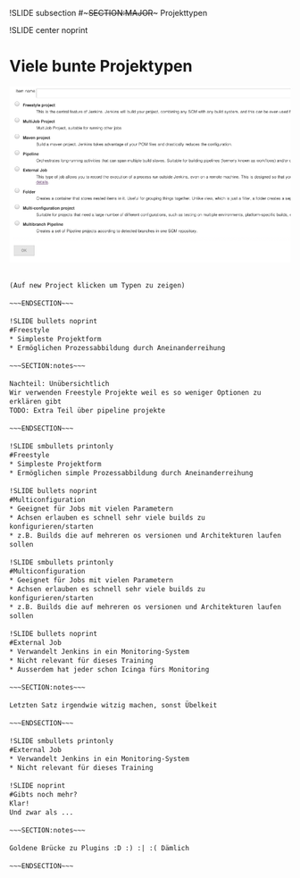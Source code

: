 !SLIDE subsection
#~~~SECTION:MAJOR~~~ Projekttypen

!SLIDE center noprint
# Viele bunte Projektypen

<img src="./_img/project_types_many.png" alt="Default Projekte + einige Plugins" />

~~~SECTION:notes~~~

(Auf new Project klicken um Typen zu zeigen)

~~~ENDSECTION~~~

!SLIDE bullets noprint
#Freestyle
* Simpleste Projektform
* Ermöglichen Prozessabbildung durch Aneinanderreihung

~~~SECTION:notes~~~

Nachteil: Unübersichtlich
Wir verwenden Freestyle Projekte weil es so weniger Optionen zu erklären gibt
TODO: Extra Teil über pipeline projekte

~~~ENDSECTION~~~

!SLIDE smbullets printonly
#Freestyle
* Simpleste Projektform
* Ermöglichen simple Prozessabbildung durch Aneinanderreihung

!SLIDE bullets noprint
#Multiconfiguration
* Geeignet für Jobs mit vielen Parametern
* Achsen erlauben es schnell sehr viele builds zu konfigurieren/starten
* z.B. Builds die auf mehreren os versionen und Architekturen laufen sollen

!SLIDE smbullets printonly
#Multiconfiguration
* Geeignet für Jobs mit vielen Parametern
* Achsen erlauben es schnell sehr viele builds zu konfigurieren/starten
* z.B. Builds die auf mehreren os versionen und Architekturen laufen sollen

!SLIDE bullets noprint
#External Job
* Verwandelt Jenkins in ein Monitoring-System
* Nicht relevant für dieses Training
* Ausserdem hat jeder schon Icinga fürs Monitoring

~~~SECTION:notes~~~

Letzten Satz irgendwie witzig machen, sonst Übelkeit

~~~ENDSECTION~~~

!SLIDE smbullets printonly
#External Job
* Verwandelt Jenkins in ein Monitoring-System
* Nicht relevant für dieses Training
 
!SLIDE noprint
#Gibts noch mehr?
Klar!
Und zwar als ...

~~~SECTION:notes~~~

Goldene Brücke zu Plugins :D :) :| :( Dämlich

~~~ENDSECTION~~~
